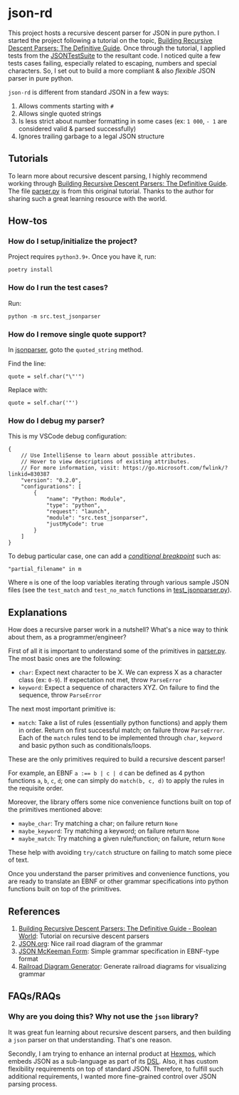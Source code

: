 # json-rd

This project hosts a recursive descent parser for JSON in pure python. 
I started the project following a tutorial on the topic, [Building Recursive
Descent Parsers: The Definitive Guide](https://www.booleanworld.com/building-recursive-descent-parsers-definitive-guide/). Once through the
tutorial, I applied tests from the [JSONTestSuite](https://github.com/nst/JSONTestSuite)
to the resultant code. I noticed quite a few tests cases failing, especially
related to escaping, numbers and special characters. So, I set out to build a 
more compliant & also *flexible* JSON parser in pure python.

`json-rd` is different from standard JSON in a few ways:

1. Allows comments starting with `#`
1. Allows single quoted strings
1. Is less strict about number formatting in some cases (ex: `1 000`, `- 1` are considered valid & parsed successfully)
1. Ignores trailing garbage to a legal JSON structure

## Tutorials

To learn more about recursive descent parsing, I highly recommend working through
[Building Recursive Descent Parsers: The Definitive Guide](https://www.booleanworld.com/building-recursive-descent-parsers-definitive-guide/). The file [parser.py](./src/parser.py)
is from this original tutorial. Thanks to the author for sharing such a great learning resource
with the world.


## How-tos

### How do I setup/initialize the project?

Project requires `python3.9+`. Once you have it, run:

```
poetry install
```

### How do I run the test cases?

Run:

```
python -m src.test_jsonparser
```

### How do I remove single quote support?

In [jsonparser](./src/jsonparser.py), goto the `quoted_string` method.

Find the line:

```
quote = self.char("\"'")
```

Replace with:
```
quote = self.char('"')
```

### How do I debug my parser?

This is my VSCode debug configuration:

```
{
    // Use IntelliSense to learn about possible attributes.
    // Hover to view descriptions of existing attributes.
    // For more information, visit: https://go.microsoft.com/fwlink/?linkid=830387
    "version": "0.2.0",
    "configurations": [
        {
            "name": "Python: Module",
            "type": "python",
            "request": "launch",
            "module": "src.test_jsonparser",
            "justMyCode": true
        }
    ]
}
```

To debug particular case, one can add a [*conditional breakpoint*](https://code.visualstudio.com/docs/editor/debugging#_conditional-breakpoints) such as:

```
"partial_filename" in m
```

Where `m` is one of the loop variables iterating through various sample JSON
files (see the `test_match` and `test_no_match` functions in [test_jsonparser.py](./src/test_jsonparser.py)).

## Explanations

How does a recursive parser work in a nutshell? What's a nice way
to think about them, as a programmer/engineer?

First of all it is important to understand some of the primitives in
[parser.py](./src/parser.py). The most basic ones are the following:

- `char`: Expect next character to be X. We can express X as a character class (ex: `0-9`).
If expectation not met, throw `ParseError`
- `keyword`: Expect a sequence of characters XYZ. On failure to find the sequence, throw `ParseError`


The next most important primitive is:

- `match`: Take a list of rules (essentially python functions) and apply them
in order. Return on first successful match; on failure throw `ParseError`. Each of
the `match` rules tend to be implemented through `char`, `keyword` and basic python
such as conditionals/loops.

These are the only primitives required to build a recursive descent parser!

For example, an EBNF `a :== b | c | d` can be defined as 4 python functions `a`,
`b`, `c`, `d`; one can simply do `match(b, c, d)` to apply the rules in the 
requisite order.

Moreover, the library offers some nice convenience functions built on top of the
primitives mentioned above:

- `maybe_char`: Try matching a char; on failure return `None`
- `maybe_keyword`: Try matching a keyword; on failure return `None`
- `maybe_match`: Try matching a given rule/function; on failure, return `None`

These help with avoiding `try/catch` structure on failing to match some piece
of text.

Once you understand the parser primitives and convenience functions, you are ready to translate
an EBNF or other grammar specifications into python
functions built on top of the primitives. 

## References

1. [Building Recursive Descent Parsers: The Definitive Guide - Boolean World](https://www.booleanworld.com/building-recursive-descent-parsers-definitive-guide/): Tutorial on recursive
descent parsers
1. [JSON.org](https://www.json.org/json-en.html): Nice rail road diagram of the grammar
1. [JSON McKeeman Form](https://www.crockford.com/mckeeman.html): Simple grammar specification
in EBNF-type format
1. [Railroad Diagram Generator](https://www.bottlecaps.de/rr/ui): Generate railroad diagrams for 
visualizing grammar

## FAQs/RAQs

### Why are you doing this? Why not use the `json` library?

It was great fun learning about recursive descent parsers, and then building a `json` parser on that understanding. That's one reason.

Secondly, I am trying to enhance an internal product at
[Hexmos](https://hexmos.com), which embeds JSON as a 
sub-language as part of its [DSL](https://en.wikipedia.org/wiki/Domain-specific_language). Also, it has custom flexibility requirements on top of standard JSON. Therefore, to fulfill such additional requirements, I wanted more fine-grained control over JSON parsing process.